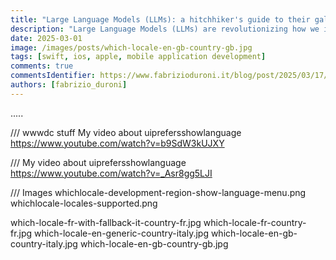 ```yaml
---
title: "Large Language Models (LLMs): a hitchhiker's guide to their galaxy (for newbies like me)"
description: "Large Language Models (LLMs) are revolutionizing how we interact with technology. This article provides some entry level knowledge about them. A personal selection of topic needed to understand the basics of them"
date: 2025-03-01
image: /images/posts/which-locale-en-gb-country-gb.jpg
tags: [swift, ios, apple, mobile application development]
comments: true
commentsIdentifier: https://www.fabrizioduroni.it/blog/post/2025/03/17/locale-ios
authors: [fabrizio_duroni]
---
```


.....

/// wwwdc stuff My video about uiprefersshowlanguage
https://www.youtube.com/watch?v=b9SdW3kUJXY

/// My video about uiprefersshowlanguage
https://www.youtube.com/watch?v=_Asr8gg5LJI

/// Images
whichlocale-development-region-show-language-menu.png
whichlocale-locales-supported.png

which-locale-fr-with-fallback-it-country-fr.jpg
which-locale-fr-country-fr.jpg
which-locale-en-generic-country-italy.jpg
which-locale-en-gb-country-italy.jpg
which-locale-en-gb-country-gb.jpg